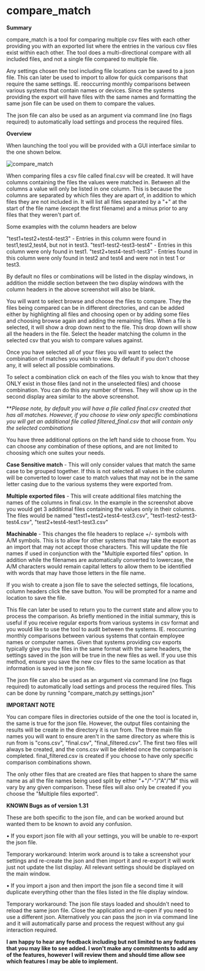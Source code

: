 # compare_match

**Summary**

compare_match is a tool for comparing multiple csv files with each other providing you with an exported list where the entries in the various csv files exist within each other. The tool does a multi-directional compare with all included files, and not a single file compared to multiple file.

Any settings chosen the tool including file locations can be saved to a json file. This can later be used to import to allow for quick comparisons that require the same settings. IE. reoccurring monthly comparisons between various systems that contain names or devices. Since the systems providing the export will have files with the same names and formatting the same json file can be used on them to compare the values.

The json file can also be used as an argument via command line (no flags required) to automatically load settings and process the required files.

**Overview**


When launching the tool you will be provided with a GUI interface similar to the one shown below.

![compare_match](https://user-images.githubusercontent.com/59944183/128587587-02895559-aab5-4f46-83b2-2fffac4bee71.png)


When comparing files a csv file called final.csv will be created. It will have columns containing the files the values were matched in. Between all the columns a value will only be listed in one column. This is because the columns are separated by which files they are apart of, in addition to which files they are not included in. It will list all files separated by a "+" at the start of the file name (except the first filename) and a minus prior to any files that they weren't part of.

Some examples with the column headers are below

"test1+test2+test4-test3" - Entries in this column were found in test1,test2,test4, but not in test3.
"test1-test2-test3-test4" - Entries in this column were only found in test1.
"test2+test4-test1-test3" - Entries found in this column were only found in test2 and test4 and were not in test 1 or test3.

By default no files or combinations will be listed in the display windows, in addition the middle section between the two display windows with the column headers in the above screenshot will also be blank.

You will want to select browse and choose the files to compare. They the files being compared can be in different directories, and can be added either by highlighting all files and choosing open or by adding some files and choosing browse again and adding the remaining files. When a file is selected, it will show a drop down next to the file. This drop down will show all the headers in the file. Select the header matching the column in the selected csv that you wish to compare values against.

Once you have selected all of your files you will want to select the combination of matches you wish to view. By default if you don't choose any, it will select all possible combinations.

To select a combination click on each of the files you wish to know that they ONLY exist in those files (and not in the unselected files) and choose combination. You can do this any number of times. They will show up in the second display area similar to the above screenshot.

***Please note, by default you will have a file called final.csv created that has all matches. However, if you choose to view only specific combinations you will get an additional file called filtered_final.csv that will contain only the selected combinations* 

You have three additional options on the left hand side to choose from. You can choose any combination of these options, and are not limited to choosing which one suites your needs.

**Case Sensitive match** - This will only consider values that match the same case to be grouped together. If this is not selected all values in the column will be converted to lower case to match values that may not be in the same letter casing due to the various systems they were exported from. 

**Multiple exported files** - This will create additional files matching the names of the columns in final.csv. In the example in the screenshot above you would get 3 additional files containing the values only in their columns. The files would be named "test1+test2+test4-test3.csv", "test1-test2-test3-test4.csv", "test2+test4-test1-test3.csv"

**Machinable** - This changes the file headers to replace +/- symbols with A/M symbols. This is to allow for other systems that may take the export as an import that may not accept those characters. This will update the file names if used in conjunction with the "Multiple exported files" option. In addition while the filenames are automatically converted to lowercase, the A/M characters would remain capital letters to allow them to be identified with words that may have those letters in the file name.

If you wish to create a json file to save the selected settings, file locations, column headers click the save button. You will be prompted for a name and location to save the file.

This file can later be used to return you to the current state and allow you to process the comparison. As briefly mentioned in the initial summary, this is useful if you receive regular exports from various systems in csv format and you would like to use the tool to audit between the systems. IE. reoccurring monthly comparisons between various systems that contain employee names or computer names. Given that systems providing csv exports typically give you the files in the same format with the same headers, the settings saved in the json will be true in the new files as well. If you use this method, ensure you save the new csv files to the same location as that information is saved in the json file.

The json file can also be used as an argument via command line (no flags required) to automatically load settings and process the required files. This can be done by running "compare_match.py settings.json"

**IMPORTANT NOTE**

You can compare files in directories outside of the one the tool is located in, the same is true for the json file. However, the output files containing the results will be create in the directory it is run from. The three main file names you will want to ensure aren't in the same directory as where this is run from is "cons.csv", "final.csv", "final_filtered.csv". The first two files will always be created, and the cons.csv will be deleted once the comparison is completed. final_filtered.csv is created if you choose to have only specific comparison combinations shown.

The only other files that are created are files that happen to share the same name as all the file names being used split by either "+"/"-"/"A"/"M" this will vary by any given comparison. These files will also only be created if you choose the "Multiple files exported".




**KNOWN Bugs as of version 1.31**

These are both specific to the json file, and can be worked around but wanted them to be known to avoid any confusion.

• If you export json file with all your settings, you will be unable to re-export the json file.

Temporary workaround: Interim work around is to take a screenshot your settings and re-create the json and then import it and re-export it will work just not update the list display. All relevant settings should be displayed on the main window.


• If you import a json and then import the json file a second time it will duplicate everything other than the files listed in the file display window.
  
Temporary workaround: The json file stays loaded and shouldn't need to reload the same json file. Close the application and re-open if you need to use a different json. Alternatively you can pass the json in via command line and it will automatically parse and process the request without any gui interaction required.


**I am happy to hear any feedback including but not limited to any features that you may like to see added. I won't make any commitments to add any of the features, however I will review them and should time allow see which features I may be able to implement.**


